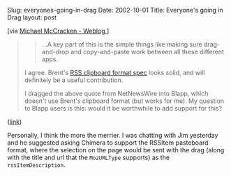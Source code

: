 Slug: everyones-going-in-drag
Date: 2002-10-01
Title: Everyone's going in Drag
layout: post

[via <a href="http://disco.ucsd.edu/blog">Michael McCracken - Weblog   </a>] <blockquote><blockquote>...A key part of this is the simple things like making sure drag-and-drop and copy-and-paste work between all these different apps.
</blockquote>
I agree. Brent&#39;s <a href="http://ranchero.com/software/netnewswire/rssclipboard.php">RSS clipboard format spec</a> looks solid, and will definitely be a useful contribution. <p> I dragged the above quote from NetNewsWire into Blapp, which doesn&#39;t use Brent&#39;s clipboard format (but works for me). My question to Blapp users is this: would it be worthwhile to add support for this?</p></blockquote> (<a href="http://disco.ucsd.edu/blog/2002/09/30#computers/apps/Blapp/blog1">link</a>)

Personally, I think the more the merrier. I was chatting with Jim yesterday and he suggested asking Chimera to support the RSSItem pasteboard format, where the selection on the page would be sent with the drag (along with the title and url that the <code>MozURLType</code> supports) as the <code>rssItemDescription</code>.
